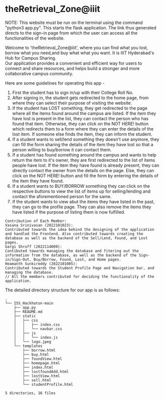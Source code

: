 # theRetrieval_Zone@iiit

NOTE: This website must be run on the terminal using the command "python3 app.py". This starts the flask application. The link thus generated directs to the sign-in page from which the user can access all the functionalities of the website.  





Welcome to 'theRetrieval_Zone@iiit', where you can find what you lost, borrow what you need,and buy what what you want. It is IIIT Hyderabad's Hub for Campus Sharing.   
Our application provides a convenient and efficient way for users to connect and share resources, and helps build a stronger and more collaborative campus community.

Here are some guidelines for operating this app -
1. First the student has to sign in/up with their College Roll No. 
2. After signing in, the student gets redirected to the home page, from where they can select their purpose of visiting the website.
3. If the student has LOST something, they get redirected to the page where all the items found around the campus are listed. If the item they have lost is present in the list, they can contact the person who has found that item. Otherwise, they can click on the NOT HERE! button which redirects them to a form where they can enter the details of the lost item. If someone else finds the item, they can inform the student.
4. If a student wants to sell/lend something they doesn't use anymore, they can fill the form sharing the details of the item they have lost so that a person willing to buy/borrow it can contact them.
5. If a student has found something around the campus and wants to help return the item to it's owner, they are first redirected to the list of items people have lost. If the item they have found is already present, they can directly contact the owner from the details on the page. Else, they can click on the NOT HERE! button and fill the form by entering the details of the item they have found.
6. If a student wants to BUY/BORROW something they can click on the respective buttons to view the list of items up for selling/lending and contact the aforementioned person for the same.
7. If the student wants to view abut the items they have listed in the past, they can go to the profile page. They can also remove the items they have listed if the purpose of listing them is now fulfilled.

```
Contribution of Each Member:
Vasana Srinivasan (2022101023):
Contributed towards the idea behind the designing of the application and handled the Frontend. Also contributed towards creating the database as well as the backend of the Sell/Lend, Found, and Lost pages.  
Gargi Shroff (2022114009):
Contibuted towards managing the database and fitering out the information from the database, as well as the backend of the Sign-in/Sign-Out, Buy/Borrow, Found, Lost, and Home pages. 
Heamanth Sunkireddy (2022101005):
Contributed towards the Student Profile Page and Navigation bar, and managing the database. 
// All the members contributed for deciding the functionality of the application.
```

The detailed directory structure for our app is as follows:
```
.
└── ISS_Hackhaton-main
    ├── app.py
    ├── README.md
    ├── static
    │   ├── css
    │   │   ├── index.css
    │   │   └── navbar.css
    │   ├── js
    │   │   └── index.js
    │   └── logo.jpeg
    └── templates
        ├── borrow.html
        ├── buy.html
        ├── foundView.html
        ├── homepage.html
        ├── index.html
        ├── lostfoundAdd.html
        ├── lostView.html
        ├── sell.html
        └── studentProfile.html

5 directories, 16 files
```
